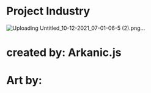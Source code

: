 # Project Industry
![Uploading Untitled_10-12-2021_07-01-06-5 (2).png…]()
# created by: Arkanic.js
# Art by: 
